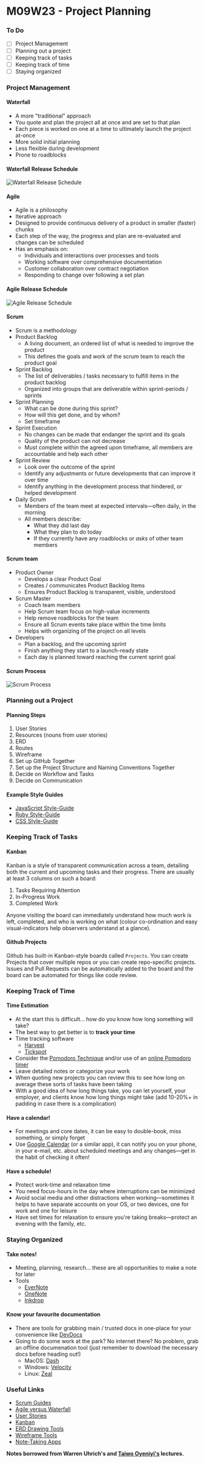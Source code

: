 # M09W23 - Project Planning

### To Do

- [ ] Project Management
- [ ] Planning out a project
- [ ] Keeping track of tasks
- [ ] Keeping track of time
- [ ] Staying organized

### Project Management

#### Waterfall

- A more "traditional" approach
- You quote and plan the project all at once and are set to that plan
- Each piece is worked on one at a time to ultimately launch the project at-once
- More solid initial planning
- Less flexible during development
- Prone to roadblocks

#### Waterfall Release Schedule

![Waterfall Release Schedule](https://raw.githubusercontent.com/andydlindsay/lectures/master/m09w23/waterfall_release_process.png)

#### Agile

- Agile is a philosophy
- Iterative approach
- Designed to provide continuous delivery of a product in smaller (faster) chunks
- Each step of the way, the progress and plan are re-evaluated and changes can be scheduled
- Has an emphasis on:
  - Individuals and interactions over processes and tools
  - Working software over comprehensive documentation
  - Customer collaboration over contract negotiation
  - Responding to change over following a set plan

#### Agile Release Schedule

![Agile Release Schedule](https://raw.githubusercontent.com/andydlindsay/lectures/master/m09w23/agile_release_train.png)

#### Scrum

- Scrum is a methodology
- Product Backlog
  - A living document, an ordered list of what is needed to improve the product
  - This defines the goals and work of the scrum team to reach the product goal
- Sprint Backlog
  - The list of deliverables / tasks necessary to fulfill items in the product backlog
  - Organized into groups that are deliverable within sprint-periods / sprints
- Sprint Planning
  - What can be done during this sprint?
  - How will this get done, and by whom?
  - Set timeframe
- Sprint Execution
  - No changes can be made that endanger the sprint and its goals
  - Quality of the product can not decrease
  - Must complete within the agreed upon timeframe, all members are accountable and help each other
- Sprint Review
  - Look over the outcome of the sprint
  - Identify any adjustments or future developments that can improve it over time
  - Identify anything in the development process that hindered, or helped development
- Daily Scrum
  - Members of the team meet at expected intervals—often daily, in the morning
  - All members describe:
    - What they did last day
    - What they plan to do today
    - If they currently have any roadblocks or _asks_ of other team members

#### Scrum team

- Product Owner
  - Develops a clear Product Goal
  - Creates / communicates Product Backlog Items
  - Ensures Product Backlog is transparent, visible, understood
- Scrum Master
  - Coach team members
  - Help Scrum team focus on high-value increments
  - Help remove roadblocks for the team
  - Ensure all Scrum events take place within the time limits
  - Helps with organizing of the project on all levels
- Developers
  - Plan a backlog, and the upcoming sprint
  - Finish anything they start to a launch-ready state
  - Each day is planned toward reaching the current sprint goal

#### Scrum Process

![Scrum Process](https://www.pm-partners.com.au/wp-content/uploads/2021/06/blog-scrum-process-opt.jpg)

### Planning out a Project

#### Planning Steps

1. User Stories
2. Resources (nouns from user stories)
3. ERD
4. Routes
5. Wireframe
6. Set up GitHub Together
7. Set up the Project Structure and Naming Conventions Together
8. Decide on Workflow and Tasks
9. Decide on Communication

#### Example Style Guides

- [JavaScript Style-Guide](https://airbnb.io/javascript/)
- [Ruby Style-Guide](https://rubystyle.guide/)
- [CSS Style-Guide](http://smacss.com/)

### Keeping Track of Tasks

#### Kanban

Kanban is a style of transparent communication across a team, detailing both the current and upcoming tasks and their progress. There are usually at least 3 columns on such a board:

1. Tasks Requiring Attention
2. In-Progress Work
3. Completed Work

Anyone visiting the board can immediately understand how much work is left, completed, and who is working on what (colour co-ordination and easy visual-indicators help observers understand at a glance).

#### Github Projects

Github has built-in Kanban-style boards called `Projects`. You can create Projects that cover multiple repos or you can create repo-specific projects. Issues and Pull Requests can be automatically added to the board and the board can be automated for things like code review.

### Keeping Track of Time

#### Time Estimation

- At the start this is difficult... how do you know how long something will take?
- The best way to get better is to **track your time**
- Time tracking software
  - [Harvest](https://www.getharvest.com/)
  - [Tickspot](https://www.tickspot.com/)
- Consider the [Pomodoro Technique](https://en.wikipedia.org/wiki/Pomodoro_Technique) and/or use of an [online Pomodoro timer](https://pomofocus.io/)
- Leave detailed notes or categorize your work
- When quoting new projects you can review this to see how long on average these sorts of tasks have been taking
- With a good idea of how long things take, you can let yourself, your employer, and clients know how long things might take (add 10-20%+ in padding in case there is a complication)

#### Have a calendar!

- For meetings and core dates, it can be easy to double-book, miss something, or simply forget
- Use [Google Calendar](https://calendar.google.com/) (or a similar app), it can notify you on your phone, in your e-mail, etc. about scheduled meetings and any changes—get in the habit of checking it often!

#### Have a schedule!

- Protect work-time and relaxation time
- You need focus-hours in the day where interruptions can be minimized
- Avoid social media and other distractions when working—sometimes it helps to have separate accounts on your OS, or two devices, one for work and one for leisure
- Have set times for relaxation to ensure you're taking breaks—protect an evening with the family, etc.

### Staying Organized

#### Take notes!

- Meeting, planning, research... these are all opportunities to make a note for later
- Tools
  - [EverNote](https://evernote.com/)
  - [OneNote](https://www.onenote.com)
  - [Inkdrop](https://www.inkdrop.app/)

#### Know your favourite documentation

- There are tools for grabbing main / trusted docs in one-place for your convenience like [DevDocs](https://devdocs.io/)
- Going to do some work at the park? No internet there? No problem, grab an offline documenation tool (just remember to download the necessary docs before heading out!)
  - MacOS: [Dash](https://kapeli.com/dash)
  - Windows: [Velocity](https://velocity.silverlakesoftware.com/)
  - Linux: [Zeal](https://zealdocs.org/)

### Useful Links

- [Scrum Guides](https://scrumguides.org/)
- [Agile versus Waterfall](https://www.atlassian.com/agile/project-management/project-management-intro)
- [User Stories](https://www.atlassian.com/agile/project-management/user-stories)
- [Kanban](https://www.atlassian.com/agile/kanban/boards)
- [ERD Drawing Tools](https://sharingknowledge.world.edu/5-best-entity-relationship-diagram-erd-tools/)
- [Wireframe Tools](https://webflow.com/blog/wireframe-tools)
- [Note-Taking Apps](https://www.techradar.com/best/best-note-taking-app)

**Notes borrowed from Warren Uhrich's and [Taiwo Oyeniyi's](https://github.com/muyiwaoyeniyi/lhl-lectures/blob/main/Aug-8th-2022-Cohort/flex-m09w23/README.md) lectures.**
